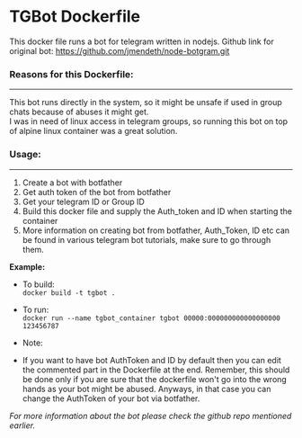 # TGBot Dockerfile


This docker file runs a bot for telegram written in nodejs. 
Github link for original bot: https://github.com/jmendeth/node-botgram.git

### Reasons for this Dockerfile:
--------------------------------
This bot runs directly in the system, so it might be unsafe if used in group chats because of abuses it might get.  
I was in need of linux access in telegram groups, so running this bot on top of alpine linux container was a great solution.  


### Usage:
---------
1. Create a bot with botfather
2. Get auth token of the bot from botfather
3. Get your telegram ID or Group ID 
4. Build this docker file and supply the Auth_token and ID when starting the container
5. More information on creating bot from botfather, Auth_Token, ID etc can be found in various telegram bot tutorials, make sure to go through them.


**Example:**
* To build:  
`docker build -t tgbot .`

* To run:  
`docker run --name tgbot_container tgbot 00000:000000000000000000 123456787`

* Note:
- If you want to have bot AuthToken and ID by default then you can edit the commented part in the Dockerfile at the end. Remember, this should be done only if you are sure that the dockerfile won't go into the wrong hands as your bot might be abused. Anyways, in that case you can change the AuthToken of your bot via botfather.  

*For more information about the bot please check the github repo mentioned earlier.*


